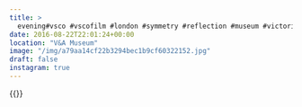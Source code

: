 ```yaml
---
title: >
  evening#vsco #vscofilm #london #symmetry #reflection #museum #victoriaandalbertmuseum
date: 2016-08-22T22:01:24+00:00
location: "V&A Museum"
image: "/img/a79aa14cf22b3294bec1b9cf60322152.jpg"
draft: false
instagram: true
---
```


{{<photo src="/img/a79aa14cf22b3294bec1b9cf60322152.jpg">}}
